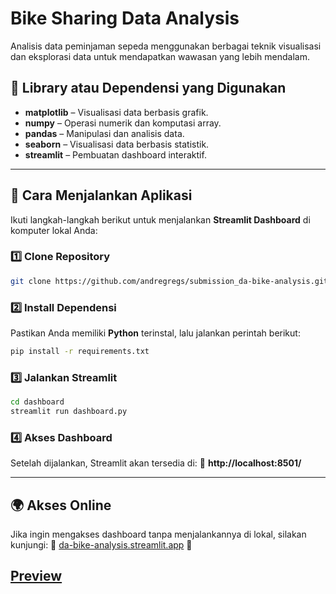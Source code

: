 # Bike Sharing Data Analysis

Analisis data peminjaman sepeda menggunakan berbagai teknik visualisasi dan eksplorasi data untuk mendapatkan wawasan yang lebih mendalam.

## 📌 Library atau Dependensi yang Digunakan
- **matplotlib** – Visualisasi data berbasis grafik.
- **numpy** – Operasi numerik dan komputasi array.
- **pandas** – Manipulasi dan analisis data.
- **seaborn** – Visualisasi data berbasis statistik.
- **streamlit** – Pembuatan dashboard interaktif.

---
## 🚀 Cara Menjalankan Aplikasi

Ikuti langkah-langkah berikut untuk menjalankan **Streamlit Dashboard** di komputer lokal Anda:

### 1️⃣ Clone Repository
```bash
git clone https://github.com/andregregs/submission_da-bike-analysis.git
```

### 2️⃣ Install Dependensi
Pastikan Anda memiliki **Python** terinstal, lalu jalankan perintah berikut:
```bash
pip install -r requirements.txt
```

### 3️⃣ Jalankan Streamlit
```bash
cd dashboard
streamlit run dashboard.py
```

### 4️⃣ Akses Dashboard
Setelah dijalankan, Streamlit akan tersedia di:
📍 **http://localhost:8501/**

---
## 🌍 Akses Online
Jika ingin mengakses dashboard tanpa menjalankannya di lokal, silakan kunjungi:
🔗 [da-bike-analysis.streamlit.app](https://da-bike-analysis.streamlit.app/) 🎉

[Preview](https://github.com/andregregs/submission_da-bike-analysis/blob/main/streamlit.png)
---

